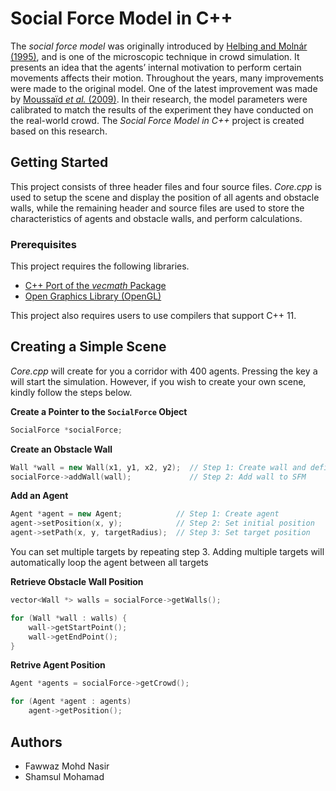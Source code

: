 # Social Force Model in C++

The *social force model* was originally introduced
by [Helbing and Molnár (1995)](https://doi.org/10.1103/PhysRevE.51.4282), and is one of the microscopic technique in
crowd simulation. It presents an idea that the agents’ internal motivation to perform certain movements affects their
motion. Throughout the years, many improvements were made to the original model. One of the latest improvement was made
by [Moussaïd *et al.* (2009)](https://doi.org/10.1098/rspb.2009.0405). In their research, the model parameters were
calibrated to match the results of the experiment they have conducted on the real-world crowd. The *Social Force Model
in C++* project is created based on this research.

## Getting Started

This project consists of three header files and four source files. *Core.cpp* is used to setup the scene and display the
position of all agents and obstacle walls, while the remaining header and source files are used to store the
characteristics of agents and obstacle walls, and perform calculations.

### Prerequisites

This project requires the following libraries.

- [C++ Port of the *vecmath* Package](http://objectclub.jp/download/vecmath_e)
- [Open Graphics Library (OpenGL)](https://www.opengl.org/)

This project also requires users to use compilers that support C++ 11.

## Creating a Simple Scene

*Core.cpp* will create for you a corridor with 400 agents. Pressing the key <kbd>a</kbd> will start the simulation.
However, if you wish to create your own scene, kindly follow the steps below.

**Create a Pointer to the <code>SocialForce</code> Object**

```cpp
SocialForce *socialForce;
```

**Create an Obstacle Wall**

```cpp
Wall *wall = new Wall(x1, y1, x2, y2);  // Step 1: Create wall and define its coordinates
socialForce->addWall(wall);             // Step 2: Add wall to SFM
```

**Add an Agent**

```cpp
Agent *agent = new Agent;            // Step 1: Create agent
agent->setPosition(x, y);            // Step 2: Set initial position
agent->setPath(x, y, targetRadius);  // Step 3: Set target position
```

You can set multiple targets by repeating step 3. Adding multiple targets will automatically loop the agent between all
targets

**Retrieve Obstacle Wall Position**

```cpp
vector<Wall *> walls = socialForce->getWalls();

for (Wall *wall : walls) {
    wall->getStartPoint();
    wall->getEndPoint();
}
```

**Retrive Agent Position**

```cpp
Agent *agents = socialForce->getCrowd();

for (Agent *agent : agents)
    agent->getPosition();
```

## Authors

- Fawwaz Mohd Nasir
- Shamsul Mohamad
